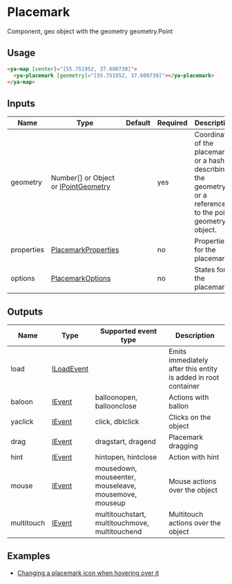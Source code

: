 # Placemark

Component, geo object with the geometry geometry.Point

## Usage

```html
<ya-map [center]="[55.751952, 37.600739]">
  <ya-placemark [geometry]="[55.751952, 37.600739]"></ya-placemark>
</ya-map>
```

## Inputs

| Name       | Type                                   | Default | Required | Description                                                                                                   |
|------------|----------------------------------------|---------|----------|---------------------------------------------------------------------------------------------------------------|
| geometry   | Number[] or Object or [IPointGeometry] |         | yes      | Coordinates of the placemark, or a hash describing the geometry, or a reference to the point geometry object. |
| properties | [PlacemarkProperties]                  |         | no       | Properties for the placemark                                                                                  |
| options    | [PlacemarkOptions]                     |         | no       | States for the placemark                                                                                      |

[IPointGeometry]: https://tech.yandex.ru/maps/jsapi/doc/2.1/ref/reference/IPointGeometry-docpage
[PlacemarkProperties]: https://tech.yandex.ru/maps/jsapi/doc/2.1/ref/reference/Placemark-docpage/#Placemark__param-properties
[PlacemarkOptions]: https://tech.yandex.ru/maps/jsapi/doc/2.1/ref/reference/Placemark-docpage/#Placemark__param-options

## Outputs

| Name       | Type         | Supported event type                                  | Description                                                    |
|------------|--------------|-------------------------------------------------------|----------------------------------------------------------------|
| load       | [ILoadEvent] |                                                       | Emits immediately after this entity is added in root container |
| baloon     | [IEvent]     | balloonopen, balloonclose                             | Actions with ballon                                            |
| yaclick    | [IEvent]     | click, dblclick                                       | Clicks on the object                                           |
| drag       | [IEvent]     | dragstart, dragend                                    | Placemark dragging                                             |
| hint       | [IEvent]     | hintopen, hintclose                                   | Action with hint                                               |
| mouse      | [IEvent]     | mousedown, mouseenter, mouseleave, mousemove, mouseup | Mouse actions over the object                                  |
| multitouch | [IEvent]     | multitouchstart, multitouchmove, multitouchend        | Multitouch actions over the object                             |


[ILoadEvent]: https://github.com/ddubrava/angular-yandex-maps/blob/develop/projects/angular8-yandex-maps/src/lib/models/models.ts#L23
[IEvent]: https://github.com/ddubrava/angular-yandex-maps/blob/develop/projects/angular8-yandex-maps/src/lib/models/models.ts#L34

## Examples

- [Changing a placemark icon when hovering over it](https://stackblitz.com/edit/changing-a-placemark-on-hover)
